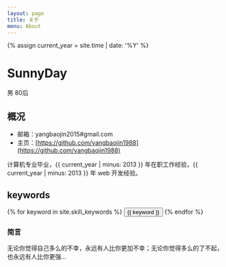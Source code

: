 ```yaml
---
layout: page
title: 关于
menu: About
---
```

{% assign current_year = site.time | date: '%Y' %}

SunnyDay
===
男 80后

## 概况

- 邮箱：yangbaojin2015#gmail.com
- 主页：[https://github.com/yangbaojin1988](https://github.com/yangbaojin1988)

计算机专业毕业，{{ current_year | minus: 2013 }} 年在职工作经验，{{ current_year | minus: 2013 }} 年 web 开发经验。


## keywords
<div class="btn-inline">
{% for keyword in site.skill_keywords %} <button class="btn btn-outline" type="button">{{ keyword }}</button> {% endfor %}
</div>

### 简言
无论你觉得自己多么的不幸，永远有人比你更加不幸；无论你觉得多么的了不起，也永远有人比你更强…